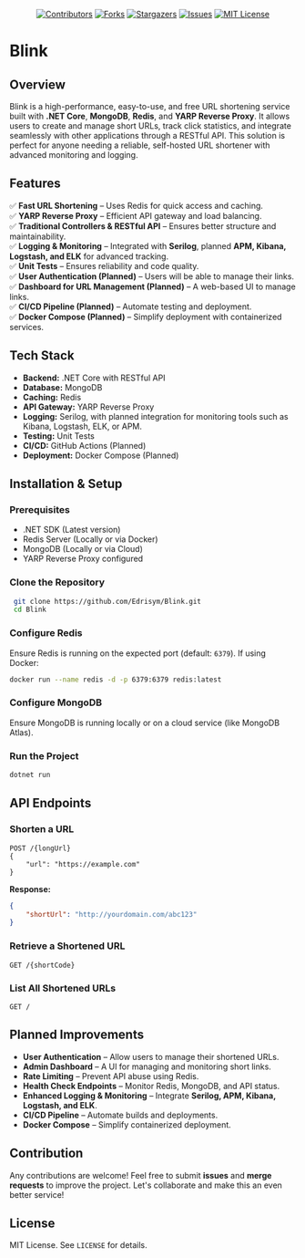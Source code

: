 
<a name="readme-top"></a>
<!--
*** Thanks for checking out the Best-README-Template. If you have a suggestion
*** that would make this better, please fork the repo and create a pull request
*** or simply open an issue with the tag "enhancement".
*** Don't forget to give the project a star!
*** Thanks again! Now go create something AMAZING! :D
-->



<!-- PROJECT SHIELDS -->
<!--
*** I'm using markdown "reference style" links for readability.
*** Reference links are enclosed in brackets [ ] instead of parentheses ( ).
*** See the bottom of this document for the declaration of the reference variables
*** for contributors-url, forks-url, etc. This is an optional, concise syntax you may use.
*** https://www.markdownguide.org/basic-syntax/#reference-style-links
-->

<div align="center">
  <a href="https://github.com/Edrisym/Blink/graphs/contributors"><img src="https://img.shields.io/github/contributors/Edrisym/Blink?style=for-the-badge" alt="Contributors"></a>
  <a href="https://github.com/Edrisym/Blink/network/members"><img src="https://img.shields.io/github/forks/Edrisym/Blink?style=for-the-badge" alt="Forks"></a>
  <a href="https://github.com/Edrisym/Blink/stargazers"><img src="https://img.shields.io/github/stars/Edrisym/Blink?style=for-the-badge" alt="Stargazers"></a>
  <a href="https://github.com/Edrisym/Blink/issues"><img src="https://img.shields.io/github/issues/Edrisym/Blink?style=for-the-badge" alt="Issues"></a>
  <a href="https://github.com/Edrisym/Blink/blob/main/LICENSE"><img src="https://img.shields.io/github/license/Edrisym/Blink?style=for-the-badge" alt="MIT License"></a>
</div>


# Blink

## Overview
Blink is a high-performance, easy-to-use, and free URL shortening service built with **.NET Core**, **MongoDB**, **Redis**, and **YARP Reverse Proxy**. It allows users to create and manage short URLs, track click statistics, and integrate seamlessly with other applications through a RESTful API. This solution is perfect for anyone needing a reliable, self-hosted URL shortener with advanced monitoring and logging.

## Features
✅ **Fast URL Shortening** – Uses Redis for quick access and caching.    
✅ **YARP Reverse Proxy** – Efficient API gateway and load balancing.        
✅ **Traditional Controllers & RESTful API** – Ensures better structure and maintainability.     
✅ **Logging & Monitoring** – Integrated with **Serilog**, planned **APM, Kibana, Logstash, and ELK** for advanced tracking.      
✅ **Unit Tests** – Ensures reliability and code quality.        
✅ **User Authentication (Planned)** – Users will be able to manage their links.        
✅ **Dashboard for URL Management (Planned)** – A web-based UI to manage links.  
✅ **CI/CD Pipeline (Planned)** – Automate testing and deployment.   
✅ **Docker Compose (Planned)** – Simplify deployment with containerized services.

## Tech Stack
- **Backend:** .NET Core with RESTful API
- **Database:** MongoDB
- **Caching:** Redis
- **API Gateway:** YARP Reverse Proxy
- **Logging:** Serilog, with planned integration for monitoring tools such as Kibana, Logstash, ELK, or APM.
- **Testing:** Unit Tests
- **CI/CD:** GitHub Actions (Planned)
- **Deployment:** Docker Compose (Planned)

## Installation & Setup

### Prerequisites
- .NET SDK (Latest version)
- Redis Server (Locally or via Docker)
- MongoDB (Locally or via Cloud)
- YARP Reverse Proxy configured

### Clone the Repository
```sh
 git clone https://github.com/Edrisym/Blink.git
 cd Blink
```

### Configure Redis
Ensure Redis is running on the expected port (default: `6379`). If using Docker:
```sh
docker run --name redis -d -p 6379:6379 redis:latest
```

### Configure MongoDB
Ensure MongoDB is running locally or on a cloud service (like MongoDB Atlas).

### Run the Project
```sh
dotnet run
```

## API Endpoints

### Shorten a URL
```http
POST /{longUrl}
{
    "url": "https://example.com"
}
```
**Response:**
```json
{
    "shortUrl": "http://yourdomain.com/abc123"
}
```

### Retrieve a Shortened URL
```http
GET /{shortCode}
```

### List All Shortened URLs
```http
GET /
```

## Planned Improvements
- **User Authentication** – Allow users to manage their shortened URLs.
- **Admin Dashboard** – A UI for managing and monitoring short links.
- **Rate Limiting** – Prevent API abuse using Redis.
- **Health Check Endpoints** – Monitor Redis, MongoDB, and API status.
- **Enhanced Logging & Monitoring** – Integrate **Serilog, APM, Kibana, Logstash, and ELK**.
- **CI/CD Pipeline** – Automate builds and deployments.
- **Docker Compose** – Simplify containerized deployment.

## Contribution
Any contributions are welcome! Feel free to submit **issues** and **merge requests** to improve the project. Let's collaborate and make this an even better service!

## License
MIT License. See `LICENSE` for details.
